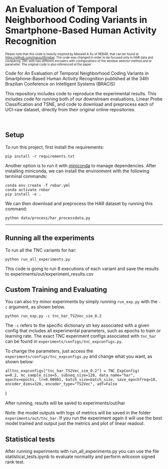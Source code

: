 # An Evaluation of Temporal Neighborhood Coding Variants in Smartphone-Based Human Activity Recognition
<sub><sup> Please note that this code is heavily inspired by Maxwell A Xu of REBAR, that can be found at https://github.com/maxxu05/rebar. The code was changed in order to be focused only in HAR data and comparing TNC with two different encoders with configurations of the window selector method and w parameter. The original code is also referenced at the paper </sup></sub>

Code for An Evaluation of Temporal Neighborhood Coding Variants in Smartphone-Based Human Activity Recognition published at the 34th Brazilian Conference on Intelligent Systems (BRACIS)


This repository includes code to reproduce the experimental results. This includes code for running both of our downstream evaluations, Linear Probe Classification and TSNE, and code to download and preprocess each of UCI-raw dataset, directly from their original online repositories. 


<br/>


## Setup 


To run this project, first install the requirements:

    pip install -r requirements.txt

Another option is to run it with [miniconda](https://docs.anaconda.com/free/miniconda/miniconda-install/) to manage dependencies. After installing miniconda, we can install the environment with the following terminal commands:

    conda env create -f rebar.yml
    conda activate rebar
    pip install -e .


We can then download and preprocess the HAR dataset by running this command:

    python data/process/har_processdata.py


-----


## Running all the experiments

To run all the TNC variants for har:

    python run_all_experiments.py

This code is going to run 8 executions of each variant and save the results to experiments/out/experiment_results.csv

## Custom Training and Evaluating

You can also try minor experiments by simply running `run_exp.py` with the `-c` argument, as shown below.

    python run_exp.py -c tnc_har_TS2Vec_sim_0.2

The `-c` refers to the specific dictionary str key associated with a given config that includes all experimental parameters, such as epochs to train or learning rate. The exact TNC experiment configs associated with `tnc_har`  can be found in `experiments/configs/tnc_expconfigs.py`. 

To change the parameters, just access the `experiments/configs/tnc_expconfigs.py` and change what you want, as shown below:

    alltnc_expconfigs["tnc_har_TS2Vec_sim_0.2"] = TNC_ExpConfig(
    w=0.2, mc_sample_size=5, subseq_size=128, data_name="har", 
    epochs=epochs, lr=0.00001, batch_size=batch_size, save_epochfreq=10, 
    encoder_dims=320, encoder_type="TS2Vec", adf=False
)

After running, results will be saved to experiments/out/har

Note: the model outputs with logs of metrics will be saved in the folder `experiments/out/tnc_har`. If you run the experiment again it will use the best model trained and output just the metrics and plot of linear readout. 

## Statistical tests

After running experiments with run_all_experiments.py you can use the file statistical_tests.ipynb to evaluate normality and perform wilcoxon signed rank test.
